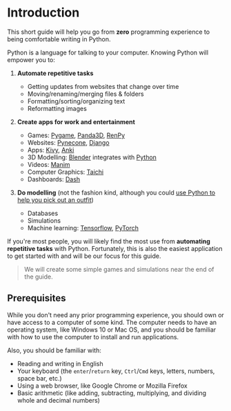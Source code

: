 # Introduction

This short guide will help you go from **zero** programming experience
to being comfortable writing in Python.

Python is a language for talking to your computer. Knowing Python will empower you to:

1. **Automate repetitive tasks**

    - Getting updates from websites that change over time
    - Moving/renaming/merging files & folders
    - Formatting/sorting/organizing text
    - Reformatting images

2. **Create apps for work and entertainment**

    - Games: [Pygame](https://www.youtube.com/watch?v=xVHkF1-73pw), [Panda3D](https://www.panda3d.org/features/), [RenPy](https://www.renpy.org/)
    - Websites: [Pynecone](https://pynecone.io/), [Django](https://www.djangoproject.com/)
    - Apps: [Kivy](https://kivy.org/), [Anki](https://apps.ankiweb.net/)
    - 3D Modelling: [Blender](https://www.blender.org/) integrates with [Python](https://docs.blender.org/api/current/info_quickstart.html)
    - Videos: [Manim](https://www.manim.community/)
    - Computer Graphics: [Taichi](https://github.com/taichi-dev/taichi)
    - Dashboards: [Dash](https://dash.gallery/Portal/)

3. **Do modelling** (not the fashion kind, although you could [use Python to help you pick out an outfit](https://github.com/sonu275981/Fashion-Recommender-system))

    - Databases
    - Simulations
    - Machine learning: [Tensorflow](https://devlibrary.withgoogle.com/products/ml?sort=updated), [PyTorch](https://pytorch.org/community-stories)

If you're most people, you will likely find the most use from **automating repetitive tasks** with Python.
Fortunately, this is also the easiest application to get started with and will be our focus for this guide.

> We will create some simple games and simulations near the end of the guide.

## Prerequisites

While you don't need any prior programming experience, you should own or have access to a computer of some kind.
The computer needs to have an operating system, like Windows 10 or Mac OS, and you should be familiar with how to use the computer to install and run applications.

Also, you should be familiar with:

- Reading and writing in English
- Your keyboard (the `enter`/`return` key, `Ctrl`/`Cmd` keys, letters, numbers, space bar, etc.)
- Using a web browser, like Google Chrome or Mozilla Firefox
- Basic arithmetic (like adding, subtracting, multiplying, and dividing whole and decimal numbers)

